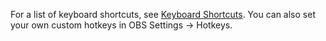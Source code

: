 For a list of keyboard shortcuts, see [Keyboard Shortcuts](https://obsproject.com/kb/keyboard-shortcuts). You can also set your own custom hotkeys in OBS Settings → Hotkeys.
